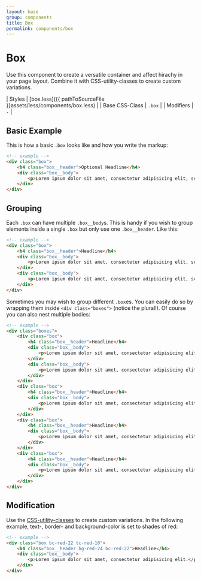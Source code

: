 ```yaml
---
layout: base
group: components
title: Box
permalink: components/box
---
```


# Box

<p class="intro">Use this component to create a versatile container and affect hirachy in your page layout. Combine it with CSS-utility-classes to create custom variations.</p>

| Styles         | [box.less]({{ pathToSourceFile }}assets/less/components/box.less) |
| Base CSS-Class | `.box`                                                          |
| Modifiers      | `-`                                                             |

## Basic Example

This is how a basic `.box` looks like and how you write the markup:

```html
<!-- example -->
<div class="box">
    <h4 class="box__header">Optional Headline</h4>
    <div class="box__body">
        <p>Lorem ipsum dolor sit amet, consectetur adipisicing elit, sed do eiusmod tempor incididunt ut labore et dolore magna aliqua. Ut enim ad minim veniam, quis nostrud exercitation ullamco laboris nisi ut aliquip ex ea commodo consequat. Duis aute irure dolor in reprehenderit in voluptate velit esse cillum dolore eu fugiat nulla pariatur. Excepteur sint occaecat cupidatat non proident, sunt in culpa qui officia deserunt mollit anim id est laborum.</p>
    </div>
</div>
```

## Grouping

Each `.box` can have multiple `.box__body`s. This is handy if you wish to group elements inside a single `.box` but only use one `.box__header`. Like this:

```html
<!-- example -->
<div class="box">
    <h4 class="box__header">Headline</h4>
    <div class="box__body">
        <p>Lorem ipsum dolor sit amet, consectetur adipisicing elit, sed do eiusmod tempor incididunt ut labore et dolore magna aliqua. Ut enim ad minim veniam, quis nostrud exercitation ullamco laboris nisi ut aliquip ex ea commodo consequat.</p>
    </div>
    <div class="box__body">
        <p>Lorem ipsum dolor sit amet, consectetur adipisicing elit, sed do eiusmod tempor incididunt ut labore et dolore magna aliqua. Ut enim ad minim veniam, quis nostrud exercitation ullamco laboris nisi ut aliquip ex ea commodo consequat.</p>
    </div>
</div>
```

Sometimes you may wish to group different `.box`es. You can easily do so by wrapping them inside `<div class="boxes">` (notice the plural!). Of course you can also nest multiple bodies:

```html
<!-- example -->
<div class="boxes">
    <div class="box">
        <h4 class="box__header">Headline</h4>
        <div class="box__body">
            <p>Lorem ipsum dolor sit amet, consectetur adipisicing elit.</p>
        </div>
        <div class="box__body">
            <p>Lorem ipsum dolor sit amet, consectetur adipisicing elit.</p>
        </div>
    </div>
    <div class="box">
        <h4 class="box__header">Headline</h4>
        <div class="box__body">
            <p>Lorem ipsum dolor sit amet, consectetur adipisicing elit.</p>
        </div>
    </div>
    <div class="box">
        <h4 class="box__header">Headline</h4>
        <div class="box__body">
            <p>Lorem ipsum dolor sit amet, consectetur adipisicing elit.</p>
        </div>
    </div>
    <div class="box">
        <h4 class="box__header">Headline</h4>
        <div class="box__body">
            <p>Lorem ipsum dolor sit amet, consectetur adipisicing elit.</p>
        </div>
    </div>
</div>
```

## Modification

Use the [CSS-utility-classes](utilities/) to create custom variations. In the following example, text-, border- and background-color is set to shades of red:

```html
<!-- example -->
<div class="box bc-red-22 tc-red-10">
    <h4 class="box__header bg-red-24 bc-red-22">Headline</h4>
    <div class="box__body">
        <p>Lorem ipsum dolor sit amet, consectetur adipisicing elit.</p>
    </div>
</div>
```